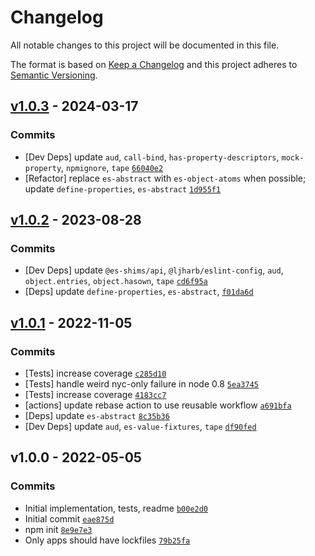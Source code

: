 # Changelog

All notable changes to this project will be documented in this file.

The format is based on [Keep a Changelog](https://keepachangelog.com/en/1.0.0/)
and this project adheres to [Semantic Versioning](https://semver.org/spec/v2.0.0.html).

## [v1.0.3](https://github.com/es-shims/Object.defineProperties/compare/v1.0.2...v1.0.3) - 2024-03-17

### Commits

- [Dev Deps] update `aud`, `call-bind`, `has-property-descriptors`, `mock-property`, `npmignore`, `tape` [`66040e2`](https://github.com/es-shims/Object.defineProperties/commit/66040e298c9e04aa8d59672f662388ed08bbd344)
- [Refactor] replace `es-abstract` with `es-object-atoms` when possible; update `define-properties`, `es-abstract` [`1d955f1`](https://github.com/es-shims/Object.defineProperties/commit/1d955f1ca57f4e6ca6dc1409c317e77a73b726d6)

## [v1.0.2](https://github.com/es-shims/Object.defineProperties/compare/v1.0.1...v1.0.2) - 2023-08-28

### Commits

- [Dev Deps] update `@es-shims/api`, `@ljharb/eslint-config`, `aud`, `object.entries`, `object.hasown`, `tape` [`cd6f95a`](https://github.com/es-shims/Object.defineProperties/commit/cd6f95a8e63c45b27bb4498c8c7b1643af358b45)
- [Deps] update `define-properties`, `es-abstract`, [`f01da6d`](https://github.com/es-shims/Object.defineProperties/commit/f01da6d602ea5e13d1490462a435a5e8482d93eb)

## [v1.0.1](https://github.com/es-shims/Object.defineProperties/compare/v1.0.0...v1.0.1) - 2022-11-05

### Commits

- [Tests] increase coverage [`c285d10`](https://github.com/es-shims/Object.defineProperties/commit/c285d10e14517e93f7de76c7c6d2df928bbeb23a)
- [Tests] handle weird nyc-only failure in node 0.8 [`5ea3745`](https://github.com/es-shims/Object.defineProperties/commit/5ea3745573d5f4e2fba5b542d8cb40af7713f45a)
- [Tests] increase coverage [`4183cc7`](https://github.com/es-shims/Object.defineProperties/commit/4183cc748dc228c56359269ac0c0a7280451326e)
- [actions] update rebase action to use reusable workflow [`a691bfa`](https://github.com/es-shims/Object.defineProperties/commit/a691bfa0bf158e8469d19e88db8cef0ca3228c84)
- [Deps] update `es-abstract` [`8c35b36`](https://github.com/es-shims/Object.defineProperties/commit/8c35b36e2158d26f1307cc810b2c12fc83be1680)
- [Dev Deps] update `aud`, `es-value-fixtures`, `tape` [`df90fed`](https://github.com/es-shims/Object.defineProperties/commit/df90fed5603439bf42bc70962213904b4c5e279c)

## v1.0.0 - 2022-05-05

### Commits

- Initial implementation, tests, readme [`b00e2d0`](https://github.com/es-shims/Object.defineProperties/commit/b00e2d0f2f0f62738f61b75f2e9131edef7e1d26)
- Initial commit [`eae875d`](https://github.com/es-shims/Object.defineProperties/commit/eae875de9c8c8b6b7a873bef4b34b65ad78e9e2c)
- npm init [`8e9e7e3`](https://github.com/es-shims/Object.defineProperties/commit/8e9e7e3030605f58887247700f17edcba4c6dcb0)
- Only apps should have lockfiles [`79b25fa`](https://github.com/es-shims/Object.defineProperties/commit/79b25fa66d8f76a0a99b12a11560fa3d665d044d)
